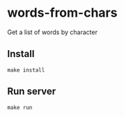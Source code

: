 # words-from-chars
Get a list of words by character

## Install
```shell
make install
```

## Run server
```shell
make run
```